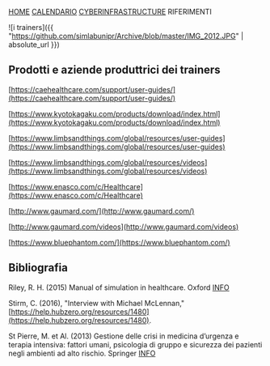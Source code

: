 [HOME](https://simlabunipr.github.io/) [CALENDARIO](https://simlabunipr.github.io/calendario.html)  [CYBERINFRASTRUCTURE](https://simlabunipr.github.io/hubzero.html) RIFERIMENTI

![i trainers]({{ "https://github.com/simlabunipr/Archive/blob/master/IMG_2012.JPG" | absolute_url }})

## Prodotti e aziende produttrici dei trainers


[https://caehealthcare.com/support/user-guides/](https://caehealthcare.com/support/user-guides/)

[https://www.kyotokagaku.com/products/download/index.html](https://www.kyotokagaku.com/products/download/index.html)

[https://www.limbsandthings.com/global/resources/user-guides](https://www.limbsandthings.com/global/resources/user-guides)

[https://www.limbsandthings.com/global/resources/videos](https://www.limbsandthings.com/global/resources/videos)

[https://www.enasco.com/c/Healthcare](https://www.enasco.com/c/Healthcare)

[http://www.gaumard.com/](http://www.gaumard.com/)

[http://www.gaumard.com/videos](http://www.gaumard.com/videos)

[https://www.bluephantom.com/](https://www.bluephantom.com/)


## Bibliografia


Riley, R. H. (2015) Manual of simulation in healthcare. Oxford [INFO](https://global.oup.com/academic/product/manual-of-simulation-in-healthcare-9780198717621?cc=it&lang=en&)

Stirm, C. (2016), "Interview with Michael McLennan," [https://help.hubzero.org/resources/1480](https://help.hubzero.org/resources/1480). 

St Pierre, M. et Al. (2013) Gestione delle crisi in medicina d’urgenza e terapia intensiva: fattori umani, psicologia di gruppo e sicurezza dei pazienti negli ambienti ad alto rischio. Springer [INFO](http://www.springer.com/us/book/9788847027985#aboutBook)

